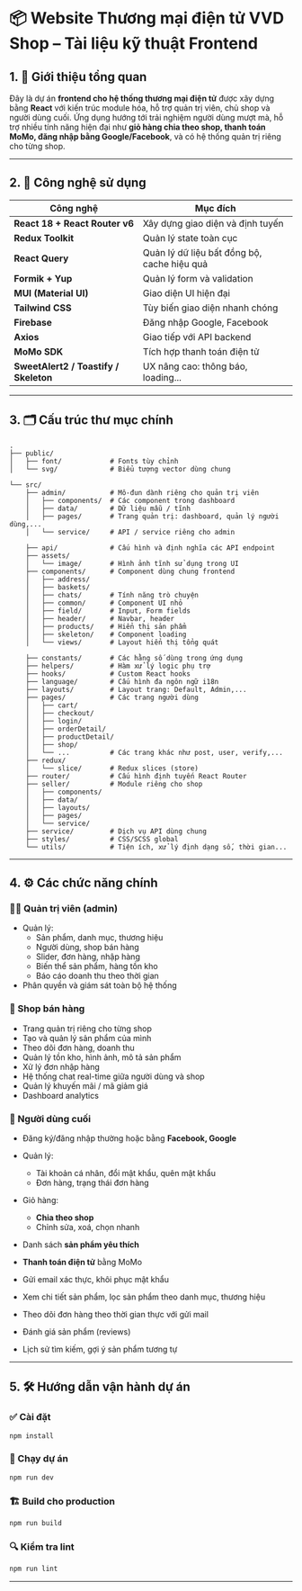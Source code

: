 
# 📦 Website Thương mại điện tử  VVD Shop – Tài liệu kỹ thuật Frontend

## 1. 📖 Giới thiệu tổng quan

Đây là dự án **frontend cho hệ thống thương mại điện tử** được xây dựng bằng **React** với kiến trúc module hóa, hỗ trợ quản trị viên, chủ shop và người dùng cuối. Ứng dụng hướng tới trải nghiệm người dùng mượt mà, hỗ trợ nhiều tính năng hiện đại như **giỏ hàng chia theo shop, thanh toán MoMo, đăng nhập bằng Google/Facebook**, và có hệ thống quản trị riêng cho từng shop.

---

## 2. 🧰 Công nghệ sử dụng

| Công nghệ                             | Mục đích                                    |
| ------------------------------------- | ------------------------------------------- |
| **React 18 + React Router v6**        | Xây dựng giao diện và định tuyến            |
| **Redux Toolkit**                     | Quản lý state toàn cục                      |
| **React Query**                       | Quản lý dữ liệu bất đồng bộ, cache hiệu quả |
| **Formik + Yup**                      | Quản lý form và validation                  |
| **MUI (Material UI)**                 | Giao diện UI hiện đại                       |
| **Tailwind CSS**                      | Tùy biến giao diện nhanh chóng              |
| **Firebase**                          | Đăng nhập Google, Facebook                  |
| **Axios**                             | Giao tiếp với API backend                   |
| **MoMo SDK**                          | Tích hợp thanh toán điện tử                 |
| **SweetAlert2 / Toastify / Skeleton** | UX nâng cao: thông báo, loading...          |

---

## 3. 🗂️ Cấu trúc thư mục chính

```plaintext
.
├── public/
│   ├── font/            # Fonts tùy chỉnh
│   └── svg/             # Biểu tượng vector dùng chung

└── src/
    ├── admin/           # Mô-đun dành riêng cho quản trị viên
    │   ├── components/  # Các component trong dashboard
    │   ├── data/        # Dữ liệu mẫu / tĩnh
    │   ├── pages/       # Trang quản trị: dashboard, quản lý người dùng,...
    │   └── service/     # API / service riêng cho admin

    ├── api/             # Cấu hình và định nghĩa các API endpoint
    ├── assets/
    │   └── image/       # Hình ảnh tĩnh sử dụng trong UI
    ├── components/      # Component dùng chung frontend
    │   ├── address/
    │   ├── baskets/
    │   ├── chats/       # Tính năng trò chuyện
    │   ├── common/      # Component UI nhỏ
    │   ├── field/       # Input, Form fields
    │   ├── header/      # Navbar, header
    │   ├── products/    # Hiển thị sản phẩm
    │   ├── skeleton/    # Component loading
    │   └── views/       # Layout hiển thị tổng quát

    ├── constants/       # Các hằng số dùng trong ứng dụng
    ├── helpers/         # Hàm xử lý logic phụ trợ
    ├── hooks/           # Custom React hooks
    ├── language/        # Cấu hình đa ngôn ngữ i18n
    ├── layouts/         # Layout trang: Default, Admin,...
    ├── pages/           # Các trang người dùng
    │   ├── cart/
    │   ├── checkout/
    │   ├── login/
    │   ├── orderDetail/
    │   ├── productDetail/
    │   ├── shop/
    │   └── ...          # Các trang khác như post, user, verify,...
    ├── redux/
    │   └── slice/       # Redux slices (store)
    ├── router/          # Cấu hình định tuyến React Router
    ├── seller/          # Module riêng cho shop
    │   ├── components/
    │   ├── data/
    │   ├── layouts/
    │   ├── pages/
    │   └── service/
    ├── service/         # Dịch vụ API dùng chung
    ├── styles/          # CSS/SCSS global
    └── utils/           # Tiện ích, xử lý định dạng số, thời gian...
```

---

## 4. ⚙️ Các chức năng chính

### 🧑‍💼 Quản trị viên (admin)

* Quản lý:
  * Sản phẩm, danh mục, thương hiệu
  * Người dùng, shop bán hàng
  * Slider, đơn hàng, nhập hàng
  * Biến thể sản phẩm, hàng tồn kho
  * Báo cáo doanh thu theo thời gian
* Phân quyền và giám sát toàn bộ hệ thống


### 🏬 Shop bán hàng

* Trang quản trị riêng cho từng shop
* Tạo và quản lý sản phẩm của mình
* Theo dõi đơn hàng, doanh thu
* Quản lý tồn kho, hình ảnh, mô tả sản phẩm
* Xử lý đơn nhập hàng
* Hệ thống chat real-time giữa người dùng và shop
* Quản lý khuyến mãi / mã giảm giá
* Dashboard analytics

### 👤 Người dùng cuối

* Đăng ký/đăng nhập thường hoặc bằng **Facebook, Google**
* Quản lý:

  * Tài khoản cá nhân, đổi mật khẩu, quên mật khẩu
  * Đơn hàng, trạng thái đơn hàng
* Giỏ hàng:

  * **Chia theo shop**
  * Chỉnh sửa, xoá, chọn nhanh
* Danh sách **sản phẩm yêu thích**
* **Thanh toán điện tử** bằng MoMo
* Gửi email xác thực, khôi phục mật khẩu
* Xem chi tiết sản phẩm, lọc sản phẩm theo danh mục, thương hiệu
* Theo dõi đơn hàng theo thời gian thực với gửi mail
* Đánh giá sản phẩm (reviews)
* Lịch sử tìm kiếm, gợi ý sản phẩm tương tự

---

## 5. 🛠️ Hướng dẫn vận hành dự án

### ✅ Cài đặt

```bash
npm install
```

### 🚀 Chạy dự án

```bash
npm run dev
```

### 🏗️ Build cho production

```bash
npm run build
```

### 🔍 Kiểm tra lint

```bash
npm run lint
```
---

